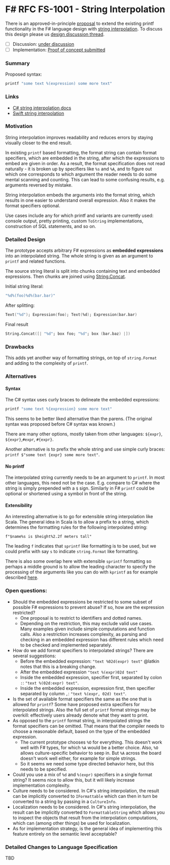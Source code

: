 
# F# RFC FS-1001 - String Interpolation

There is an approved-in-principle [proposal](http://fslang.uservoice.com/forums/245727-f-language/suggestions/6002107-steal-nice-println-syntax-from-swift) to extend the existing printf functionality in the F# language design with [string interpolation][2]. To discuss this design please us [design discussion thread][7].

  * [ ] Discussion: [under discussion](https://github.com/fsharp/FSharpLangDesign/issues/6)
  * [ ] Implementation: [Proof of concept submitted](https://github.com/Microsoft/visualfsharp/pull/921)

### Summary

Proposed syntax:

```fsharp
printf "some text %(expression) some more text"
```

### Links

* [C# string interpolation docs](https://msdn.microsoft.com/en-us/library/dn961160.aspx)
* [Swift string interpolation](https://developer.apple.com/library/ios/documentation/Swift/Conceptual/Swift_Programming_Language/StringsAndCharacters.html)

### Motivation

String interpolation improves readability and reduces errors by staying visually closer to the end result.

In existing `printf` based formatting, the format string can contain format specifiers, which are embedded in the string, after which the expressions to embed are given in order. As a result, the format specification does not read naturally - it is broken up by specifiers like `%s` and `%A`, and to figure out which one corresponds to which argument the reader needs to do some mental scanning and counting. This can lead to some confusing results, e.g. arguments reversed by mistake.

String interpolation embeds the arguments into the format string, which results in one easier to understand overall expression. Also it makes the format specifiers optional.

Use cases include any for which printf and variants are currently used: console output, pretty printing, custom `ToString` implementations, construction of SQL statements, and so on.

### Detailed Design

The prototype accepts arbitrary F# expressions as **embedded expressions** into an interpolated string. The whole string is given as an argument to `printf` and related functions.

The source string literal is split into chunks containing text and embedded expressions. Then chunks are joined using [String.Concat][4].

Initial string literal:

```fsharp
"%d%(foo)%d%(bar.bar)"
```

After splitting:

```fsharp
Text("%d"); Expression(foo); Text(%d); Expression(bar.bar)
```

Final result

```fsharp
String.Concat([| "%d"; box foo; "%d"; box (bar.baz) |])
```

### Drawbacks

This adds yet another way of formatting strings, on top of `string.Format` and adding to the complexity of `printf`.

### Alternatives

#### Syntax

The C# syntax uses curly braces to delineate the embedded expressions:

```fsharp
printf "some text %{expression} some more text"
```
This seems to be better liked alternative than the parens. (The original syntax was proposed before C# syntax was known.)

There are many other options, mostly taken from other languages: `${expr}`, `${expr}`,`#expr`, `#{expr}`.

Another alternative is to prefix the whole string and use simple curly braces: `printf $"some text {expr} some more text"`.

#### No printf

The interpolated string currently needs to be an argument to `printf`. In most other languages, this need not be the case. E.g. compare to C# where the string is simply prepended with a `$` sign. Similarly in F# `printf` could be optional or shortened using a symbol in front of the string.

#### Extensibility

An interesting alternative is to go for extensible string interpolation like Scala. The general idea in Scala is to allow a prefix to a string, which determines the formatting rules for the following interpolated string:

`f"$name%s is $height%2.2f meters tall"`

The leading `f` indicates that `sprintf` like formatting is to be used, but we could prefix with say `s` to indicate `string.Format` like formatting.

There is also some overlap here with extensible `sprintf` formatting so perhaps a middle ground is to allow the leading character to specify the processing of the arguments like you can do with `kprintf` as for example described [here](https://bugsquash.blogspot.co.uk/2010/07/abusing-printfformat-in-f.html).

### Open questions:

* Should the embedded expressions be restricted to some subset of possible F# expressions to prevent abuse? If so, how are the expression restricted?
    * One proposal is to restrict to identifiers and dotted names.
    * Depending on the restriction, this may exclude valid use cases. Many examples given include simple computations and function calls. Also a restriction increases complexity, as parsing and checking in an embedded expression has different rules which need to be checked and implemented separately.
* How do we add format specifiers to interpolated strings? There are several suggestions:
    * Before the embedded expression: `"text %02d(expr) text"` @latkin notes that this is a breaking change.
    * After the embedded expression `"text %(expr)02d text"`
    * Inside the embedded expression, specifier first, separated by colon `:`: `"text %(02d:expr) text"`.
    * Inside the embedded expression, expression first, then specifier separated by column `,`: `"text %(expr, 02d) text"`.
* Is the set of available format specifiers the same as the one that is allowed for `printf`? Some have proposed extra specifiers for interpolated strings. Also the full set of `printf` format strings may be overkill: effectively users already denote what they want to print.
* As opposed to the `printf` format string, in interpolated strings the format specifiers can be omitted. That means that the compiler needs to choose a reasonable default, based on the type of the embedded expression.
    * The current prototype chooses `%O` for everything. This doesn't work well with F# types, for which `%A` would be a better choice. Also, `%O` allows culture-specific behavior to seep in. But `%A` across the board doesn't work well either, for example for simple strings.
    * So it seems we need some type directed behavior here, but this needs to be specified.
* Could you use a mix of `%d` and `%(expr)` specifiers in a single format string? It seems nice to allow this, but it will likely increase implementation complexity.
* Culture needs to be considered. In C#'s string interpolation, the result can be implicitly converted to `IFormattable` which can then in turn be converted to a string by passing in a `CultureInfo`.
* Localization needs to be considered. In C#'s string interpolation, the result can be implicitly converted to `FormattableString` which allows you to inspect the objects that result from the interpolation computations, which can (among other things) be used for localization.
* As for implementation strategy, is the general idea of implementing this feature entirely on the semantic level acceptable?

### Detailed Changes to Language Specification

TBD

[2]:http://en.wikipedia.org/wiki/String_interpolation
[4]:http://msdn.microsoft.com/en-us/library/system.string.concat(v=vs.110).aspx
[5]:http://msdn.microsoft.com/en-us/library/system.object.tostring(v=vs.110).aspx
[6]:http://msdn.microsoft.com/en-us/library/ee370560.aspx
[7]:https://github.com/fsharp/FSharpLangDesign/issues/6
